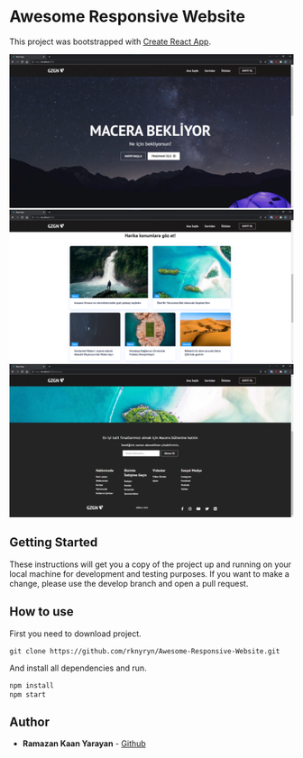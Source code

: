 # Awesome Responsive Website
This project was bootstrapped with [Create React App](https://github.com/facebook/create-react-app).

<img src="./src/assets/screenshot-1.png">
<img src="./src/assets/screenshot-2.png">
<img src="./src/assets/screenshot-4.png">

## Getting Started
These instructions will get you a copy of the project up and running on your local machine for development and testing purposes. If you want to make a change, please use the develop branch and open a pull request.

## How to use
First you need to download project.

````
git clone https://github.com/rknyryn/Awesome-Responsive-Website.git
````

And install all dependencies and run.

````
npm install
npm start
````

## Author
* **Ramazan Kaan Yarayan** - [Github](https://github.com/rknyryn)
